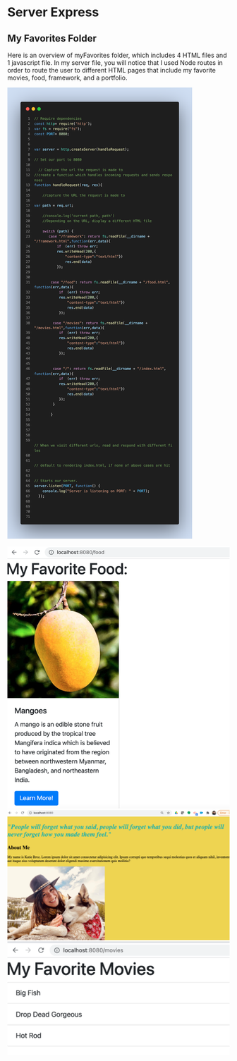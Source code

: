 # Server Express

## My Favorites Folder

Here is an overview of myFavorites folder, which includes 4 HTML files and 1 javascript file. In my server file, you will notice that I used Node routes in order to route the user to different HTML pages that include my favorite movies, food, framework, and a portfolio.

![Here is my code from the server.js file in myFavorites:](https://raw.githubusercontent.com/kbroz1/server-express/main/myFavorites/Images/myFavorites.screenshot.png)

![Here is proof that my routes are working:](https://raw.githubusercontent.com/kbroz1/server-express/main/myFavorites/Images/favfood.png)
![](https://raw.githubusercontent.com/kbroz1/server-express/main/myFavorites/Images/favhome.png)
![](https://raw.githubusercontent.com/kbroz1/server-express/main/myFavorites/Images/favmovie.png)